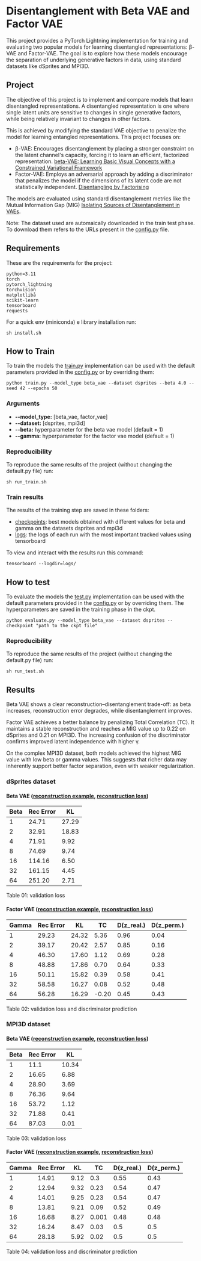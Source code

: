# Disentanglement with Beta VAE and Factor VAE

This project provides a PyTorch Lightning implementation for training and evaluating two popular models for learning disentangled representations: β-VAE and Factor-VAE. The goal is to explore how these models encourage the separation of underlying generative factors in data, using standard datasets like dSprites and MPI3D.


## Project
The objective of this project is to implement and compare models that learn disentangled representations. A disentangled representation is one where single latent units are sensitive to changes in single generative factors, while being relatively invariant to changes in other factors.

This is achieved by modifying the standard VAE objective to penalize the model for learning entangled representations. This project focuses on:

- β-VAE: Encourages disentanglement by placing a stronger constraint on the latent channel's capacity, forcing it to learn an efficient, factorized representation. [beta-VAE: Learning Basic Visual Concepts with a Constrained Variational Framework](https://openreview.net/pdf?id=Sy2fzU9gl)
- Factor-VAE: Employs an adversarial approach by adding a discriminator that penalizes the model if the dimensions of its latent code are not statistically independent. [Disentangling by Factorising](https://arxiv.org/pdf/1802.05983)

The models are evaluated using standard disentanglement metrics like the Mutual Information Gap (MIG) [Isolating Sources of Disentanglement in VAEs](https://arxiv.org/pdf/1802.04942).

Note: The dataset used are automaically downloaded in the train test phase. To download them refers to the URLs present in the [config.py](config.py) file.

## Requirements
These are the requirements for the project:
```
python=3.11
torch
pytorch_lightning
torchvision
matplotlibå
scikit-learn
tensorboard
requests
```

For a quick env (miniconda) e library installation run:
```
sh install.sh
```

## How to Train
To train the models the [train.py](train.py) implementation can be used with the default parameters provided in the [config.py](config.py) or by overriding them:

```
python train.py --model_type beta_vae --dataset dsprites --beta 4.0 --seed 42 --epochs 50
```

### Arguments

- <b>--model_type:</b> [beta_vae, factor_vae]
- <b>--dataset:</b> [dsprites, mpi3d]
- <b>--beta:</b> hyperparameter for the beta vae model (default = 1)
- <b>--gamma:</b> hyperparameter for the factor vae model (default = 1)

### Reproducibility
To reproduce the same results of the project (without changing the default.py file) run:
```
sh run_train.sh
```

### Train results

The results of the training step are saved in these folders:
- [checkpoints](checkpoints/): best models obtained with different values for beta and gamma on the datasets dsprites and mpi3d
- [logs](logs/): the logs of each run with the most important tracked values using tensorboard

To view and interact with the results run this command:
```
tensorboard --logdir=logs/
```

## How to test
To evaluate the models the [test.py](test.py) implementation can be used with the default parameters provided in the [config.py](config.py) or by overriding them. The hyperparameters are saved in the training phase in the ckpt.

```
python evaluate.py --model_type beta_vae --dataset dsprites --checkpoint "path to the ckpt file"
```

### Reproducibility
To reproduce the same results of the project (without changing the default.py file) run:
```
sh run_test.sh
```

## Results

Beta VAE shows a clear reconstruction–disentanglement trade-off: as beta increases, reconstruction error degrades, while disentanglement improves.

Factor VAE achieves a better balance by penalizing Total Correlation (TC). It maintains a stable reconstruction and reaches a MIG value up to 0.22 on dSprites and 0.21 on MPI3D. The increasing confusion of the discriminator confirms improved latent independence with higher γ.

On the complex MPI3D dataset, both models achieved the highest MIG value with low beta or gamma values. This suggests that richer data may inherently support better factor separation, even with weaker regularization.

### dSprites dataset

#### Beta VAE ([reconstruction example](results/dsprites/beta_vae/reconstruction.png), [reconstruction loss](results/dsprites/beta_vae/reconstruction_loss.png))

| Beta | Rec Error | KL    |
|------|-----------|-------|
| 1    | 24.71     | 27.29 |
| 2    | 32.91     | 18.83 |
| 4    | 71.91     | 9.92  |
| 8    | 74.69     | 9.74  |
| 16   | 114.16    | 6.50  |
| 32   | 161.15    | 4.45  |
| 64   | 251.20    | 2.71  |

Table 01: validation loss

#### Factor VAE ([reconstruction example](results/dsprites/factor_vae/reconstruction.png), [reconstruction loss](results/dsprites/factor_vae/reconstruction_loss.png))

| Gamma | Rec Error | KL    | TC    | D(z_real.) | D(z_perm.) |
|-------|-----------|-------|-------|-------------|-------------|
| 1     | 29.23     | 24.32 | 5.36  | 0.96        | 0.04        |
| 2     | 39.17     | 20.42 | 2.57  | 0.85        | 0.16        |
| 4     | 46.30     | 17.60 | 1.12  | 0.69        | 0.28        |
| 8     | 48.88     | 17.86 | 0.70  | 0.64        | 0.33        |
| 16    | 50.11     | 15.82 | 0.39  | 0.58        | 0.41        |
| 32    | 58.58     | 16.27 | 0.08  | 0.52        | 0.48        |
| 64    | 56.28     | 16.29 | -0.20 | 0.45        | 0.43        |

Table 02: validation loss and discriminator prediction

### MPI3D dataset

#### Beta VAE ([reconstruction example](results/mpi3d/beta_vae/reconstruction.png), [reconstruction loss](results/mpi3d/beta_vae/reconstruction_loss.png))

| Beta | Rec Error | KL    |
|------|-----------|-------|
| 1    | 11.1      | 10.34 |
| 2    | 16.65     | 6.88  |
| 4    | 28.90     | 3.69  |
| 8    | 76.36     | 9.64  |
| 16   | 53.72     | 1.12  |
| 32   | 71.88     | 0.41  |
| 64   | 87.03     | 0.01  |

Table 03: validation loss

#### Factor VAE ([reconstruction example](results/mpi3d/factor_vae/reconstruction.png), [reconstruction loss](results/mpi3d/factor_vae/reconstruction_loss.png))

| Gamma | Rec Error | KL   | TC    | D(z_real.) | D(z_perm.) |
|-------|-----------|------|-------|-------------|-------------|
| 1     | 14.91     | 9.12 | 0.3   | 0.55        | 0.43        |
| 2     | 12.94     | 9.32 | 0.23  | 0.54        | 0.47        |
| 4     | 14.01     | 9.25 | 0.23  | 0.54        | 0.47        |
| 8     | 13.81     | 9.21 | 0.09  | 0.52        | 0.49        |
| 16    | 16.68     | 8.27 | 0.001 | 0.48        | 0.48        |
| 32    | 16.24     | 8.47 | 0.03  | 0.5         | 0.5         |
| 64    | 28.18     | 5.92 | 0.02  | 0.5         | 0.5         |

Table 04: validation loss and discriminator prediction